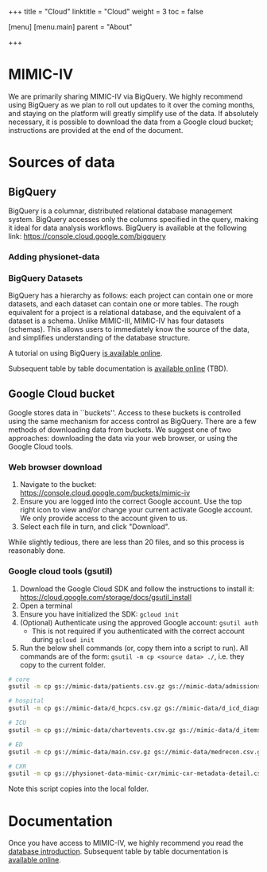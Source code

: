 +++
title = "Cloud"
linktitle = "Cloud"
weight = 3
toc = false

[menu]
  [menu.main]
    parent = "About"

+++

# MIMIC-IV

We are primarily sharing MIMIC-IV via BigQuery. We highly recommend using BigQuery as we plan to roll out updates to it over the coming months, and staying on the platform will greatly simplify use of the data. If absolutely necessary, it is possible to download the data from a Google cloud bucket; instructions are provided at the end of the document.

# Sources of data

## BigQuery

BigQuery is a columnar, distributed relational database management system. BigQuery accesses only the columns specified in the query, making it ideal for data analysis workflows. BigQuery is available at the following link: https://console.cloud.google.com/bigquery

### Adding physionet-data

### BigQuery Datasets

BigQuery has a hierarchy as follows: each project can contain one or more datasets, and each dataset can contain one or more tables. The rough equivalent for a project is a relational database, and the equivalent of a dataset is a schema. Unlike MIMIC-III, MIMIC-IV has four datasets (schemas). This allows users to immediately know the source of the data, and simplifies understanding of the database structure.

A tutorial on using BigQuery [is available online](/about/bigquery).

<!--
Once you have access to MIMIC-IV, we highly recommend you read the [database introduction](/mimic-iv). 
-->

Subsequent table by table documentation is [available online](/tables/overview) (TBD).

## Google Cloud bucket

Google stores data in ``buckets''. Access to these buckets is controlled using the same mechanism for access control as BigQuery. There are a few methods of downloading data from buckets. We suggest one of two approaches: downloading the data via your web browser, or using the Google Cloud tools.

### Web browser download

1. Navigate to the bucket: https://console.cloud.google.com/buckets/mimic-iv
2. Ensure you are logged into the correct Google account. Use the top right icon to view and/or change your current activate Google account. We only provide access to the account given to us.
3. Select each file in turn, and click "Download".

While slightly tedious, there are less than 20 files, and so this process is reasonably done.

### Google cloud tools (gsutil)

1. Download the Google Cloud SDK and follow the instructions to install it: https://cloud.google.com/storage/docs/gsutil_install
2. Open a terminal
3. Ensure you have initialized the SDK: `gcloud init`
4. (Optional) Authenticate using the approved Google account: `gsutil auth`
    * This is not required if you authenticated with the correct account during `gcloud init`
5. Run the below shell commands (or, copy them into a script to run). All commands are of the form: `gsutil -m cp <source data> ./`, i.e. they copy to the current folder.

```sh
# core
gsutil -m cp gs://mimic-data/patients.csv.gz gs://mimic-data/admissions.csv.gz gs://mimic-data/stays.csv.gz gs://mimic-data/services.csv.gz ./

# hospital
gsutil -m cp gs://mimic-data/d_hcpcs.csv.gz gs://mimic-data/d_icd_diagnoses.csv.gz gs://mimic-data/d_icd_procedures.csv.gz gs://mimic-data/d_labitems.csv.gz gs://mimic-data/d_micro.csv.gz gs://mimic-data/diagnoses_icd.csv.gz gs://mimic-data/drgcodes.csv.gz gs://mimic-data/emar.csv.gz gs://mimic-data/emar_detail.csv.gz gs://mimic-data/hcpcsevents.csv.gz gs://mimic-data/labevents.csv.gz gs://mimic-data/microbiologyevents.csv.gz gs://mimic-data/procedures_icd.csv.gz ./

# ICU
gsutil -m cp gs://mimic-data/chartevents.csv.gz gs://mimic-data/d_items.csv.gz gs://mimic-data/datetimeevents.csv.gz gs://mimic-data/icustays.csv.gz gs://mimic-data/inputevents.csv.gz gs://mimic-data/outputevents.csv.gz gs://mimic-data/procedureevents.csv.gz ./

# ED
gsutil -m cp gs://mimic-data/main.csv.gz gs://mimic-data/medrecon.csv.gz gs://mimic-data/pyxis.csv.gz gs://mimic-data/triage.csv.gz gs://mimic-data/vitalsign.csv.gz gs://mimic-data/vitalsign_hl7.csv.gz ./

# CXR
gsutil -m cp gs://physionet-data-mimic-cxr/mimic-cxr-metadata-detail.csv.gz ./
```

Note this script copies into the local folder.

# Documentation

Once you have access to MIMIC-IV, we highly recommend you read the [database introduction](/mimic-iv). Subsequent table by table documentation is [available online](/tables/overview.md).
